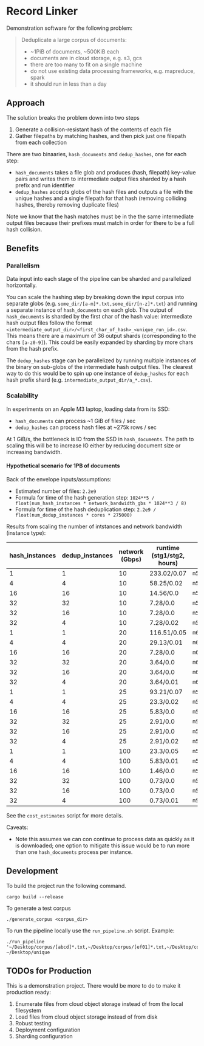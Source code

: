 # Record Linker

Demonstration software for the following problem:

> Deduplicate a large corpus of documents:
> - ~1PiB of documents, ~500KiB each
> - documents are in cloud storage, e.g. s3, gcs
> - there are too many to fit on a single machine
> - do not use existing data processing frameworks, e.g. mapreduce, spark
> - it should run in less than a day

## Approach

The solution breaks the problem down into two steps

1. Generate a collision-resistant hash of the contents of each file
2. Gather filepaths by matching hashes, and then pick just one filepath from each collection

There are two binaaries, `hash_documents` and `dedup_hashes`, one for each step:

* `hash_documents` takes a file glob and produces (hash, filepath) key-value pairs and writes them to intermediate output files sharded by a hash prefix and run identifier
* `dedup_hashes` accepts globs of the hash files and outputs a file with the unique hashes and a single filepath for that hash (removing colliding hashes, thereby removing duplicate files)

Note we know that the hash matches must be in the the same intermediate output files because their prefixes must match in order for there to be a full hash collision.

## Benefits

### Parallelism

Data input into each stage of the pipeline can be sharded and parallelized horizontally.

You can scale the hashing step by breaking down the input corpus into separate globs (e.g. `some_dir/[a-m]*.txt,some_dir/[n-z]*.txt`) and running a separate instance of `hash_documents` on each glob. The output of `hash_documents` is sharded by the first char of the hash value: intermediate hash output files follow the format `<intermediate_output_dir>/<first_char_of_hash>_<unique_run_id>.csv`. This means there are a maximum of 36 output shards (corresponding to the chars `[a-z0-9]`). This could be easily expanded by sharding by more chars from the hash prefix.

The `dedup_hashes` stage can be parallelized by running multiple instances of the binary on sub-globs of the intermediate hash output files. The clearest way to do this would be to spin up one instance of `dedup_hashes` for each hash prefix shard (e.g. `intermediate_output_dir/a_*.csv`).

### Scalability

In experiments on an Apple M3 laptop, loading data from its SSD:

- `hash_documents` can process ~1 GiB of files / sec
- `dedup_hashes` can process hash files at ~275k rows / sec

At 1 GiB/s, the bottleneck is IO from the SSD in `hash_documents`. The path to scaling this will be to increase IO either by reducing document size or increasing bandwidth.

#### Hypothetical scenario for 1PB of documents

Back of the envelope inputs/assumptions:
- Estimated number of files: `2.2e9`
- Formula for time of the hash generation step: `1024**5 / float(num_hash_instances * network_bandwidth_gbs * 1024**3 / 8)`
- Formula for time of the hash deduplication step: `2.2e9 / float(num_dedup_instances * cores * 275000)`

Results from scaling the number of intstances and network bandwidth (instance type):

| hash_instances | dedup_instances | network (Gbps) | runtime (stg1/stg2, hours) | instance | cost |
|----------------|-----------------|----------------|-----------------|----------|------|
| 1 | 1 | 10 | 233.02/0.07 | `m5.8xlarge` | $358.95 |
| 4 | 4 | 10 | 58.25/0.02 | `m5.8xlarge` | $358.95 |
| 16 | 16 | 10 | 14.56/0.0 | `m5.8xlarge` | $358.95 |
| 32 | 32 | 10 | 7.28/0.0 | `m5.8xlarge` | $358.95 |
| 32 | 16 | 10 | 7.28/0.0 | `m5.8xlarge` | $358.95 |
| 32 | 4 | 10 | 7.28/0.02 | `m5.8xlarge` | $358.95 |
| 1 | 1 | 20 | 116.51/0.05 | `m6g.12xlarge` | $215.63 |
| 4 | 4 | 20 | 29.13/0.01 | `m6g.12xlarge` | $215.63 |
| 16 | 16 | 20 | 7.28/0.0 | `m6g.12xlarge` | $215.63 |
| 32 | 32 | 20 | 3.64/0.0 | `m6g.12xlarge` | $215.63 |
| 32 | 16 | 20 | 3.64/0.0 | `m6g.12xlarge` | $215.63 |
| 32 | 4 | 20 | 3.64/0.01 | `m6g.12xlarge` | $215.63 |
| 1 | 1 | 25 | 93.21/0.07 | `m5n.8xlarge` | $177.22 |
| 4 | 4 | 25 | 23.3/0.02 | `m5n.8xlarge` | $177.22 |
| 16 | 16 | 25 | 5.83/0.0 | `m5n.8xlarge` | $177.22 |
| 32 | 32 | 25 | 2.91/0.0 | `m5n.8xlarge` | $177.22 |
| 32 | 16 | 25 | 2.91/0.0 | `m5n.8xlarge` | $177.22 |
| 32 | 4 | 25 | 2.91/0.02 | `m5n.8xlarge` | $177.22 |
| 1 | 1 | 100 | 23.3/0.05 | `m5zn.12xlarge` | $92.46 |
| 4 | 4 | 100 | 5.83/0.01 | `m5zn.12xlarge` | $92.46 |
| 16 | 16 | 100 | 1.46/0.0 | `m5zn.12xlarge` | $92.46 |
| 32 | 32 | 100 | 0.73/0.0 | `m5zn.12xlarge` | $92.46 |
| 32 | 16 | 100 | 0.73/0.0 | `m5zn.12xlarge` | $92.46 |
| 32 | 4 | 100 | 0.73/0.01 | `m5zn.12xlarge` | $92.46 |

See the `cost_estimates` script for more details.

Caveats:
- Note this assumes we can con continue to process data as quickly as it is downloaded; one option to mitigate this issue would be to run more than one `hash_documents` process per instance.

## Development

To build the project run the following command.

```
cargo build --release
```

To generate a test corpus

```
./generate_corpus <corpus_dir>
```

To run the pipeline locally use the `run_pipeline.sh` script. Example:

```
./run_pipeline '~/Desktop/corpus/[abcd]*.txt,~/Desktop/corpus/[ef01]*.txt,~/Desktop/corpus/[2345]*.txt,~/Desktop/corpus/[6789]*.txt' ~/Desktop/unique
```

## TODOs for Production

This is a demonstration project. There would be more to do to make it production ready:

1. Enumerate files from cloud object storage instead of from the local filesystem
1. Load files from cloud object storage instead of from disk
1. Robust testing
1. Deployment configuration
1. Sharding configuration